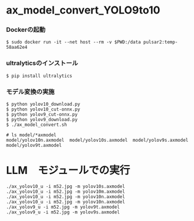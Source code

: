 # ax_model_convert_YOLO9to10


### Dockerの起動

```
$ sudo docker run -it --net host --rm -v $PWD:/data pulsar2:temp-58aa62e4
```

### ultralyticsのインストール

```
$ pip install ultralytics
```


### モデル変換の実施

```
$ python yolov10_download.py
$ python yolov10_cut-onnx.py
$ python yolov9_cut-onnx.py
$ python yolov9_download.py
$ ./ax_model_convert.sh
```

```
# ls model/*axmodel
model/yolov10n.axmodel  model/yolov10s.axmodel  model/yolov9s.axmodel  model/yolov9t.axmodel
```


# LLM　モジュールでの実行

```
./ax_yolov10_u -i m52.jpg -m yolov10s.axmodel
./ax_yolov10_u -i m52.jpg -m yolov10m.axmodel
./ax_yolov10_u -i m52.jpg -m yolov10n.axmodel
./ax_yolov10_u -i m52.jpg -m yolov10n.axmodel
./ax_yolov9_u -i m52.jpg -m yolov9t.axmodel
./ax_yolov9_u -i m52.jpg -m yolov9s.axmodel
```
